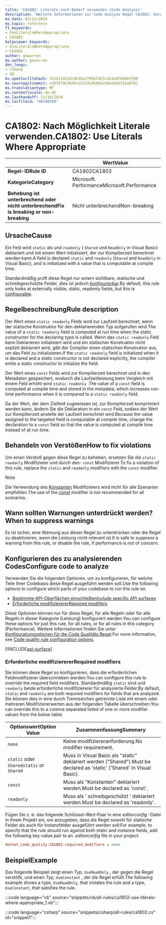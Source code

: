 ```yaml
---
title: 'CA1802: Literale nach Bedarf verwenden (Code Analyse)'
description: 'Weitere Informationen zur Code Analyse Regel CA1802: Verwenden Sie Literale, wenn dies erforderlich ist.'
ms.date: 03/11/2019
ms.topic: reference
f1_keywords:
- UseLiteralsWhereAppropriate
- CA1802
helpviewer_keywords:
- UseLiteralsWhereAppropriate
- CA1802
author: gewarren
ms.author: gewarren
dev_langs:
- CSharp
- VB
ms.openlocfilehash: 761911923dc8636a2795bfd23cab1b87b888f590
ms.sourcegitcommit: e301979e3049ce412d19b094c60ed95b316a8f8c
ms.translationtype: MT
ms.contentlocale: de-DE
ms.lasthandoff: 12/16/2020
ms.locfileid: "98190350"
---
```

# <a name="ca1802-use-literals-where-appropriate"></a><span data-ttu-id="df38b-103">CA1802: Nach Möglichkeit Literale verwenden.</span><span class="sxs-lookup"><span data-stu-id="df38b-103">CA1802: Use Literals Where Appropriate</span></span>

| | <span data-ttu-id="df38b-104">Wert</span><span class="sxs-lookup"><span data-stu-id="df38b-104">Value</span></span> |
|-|-|
| <span data-ttu-id="df38b-105">**Regel-ID**</span><span class="sxs-lookup"><span data-stu-id="df38b-105">**Rule ID**</span></span> |<span data-ttu-id="df38b-106">CA1802</span><span class="sxs-lookup"><span data-stu-id="df38b-106">CA1802</span></span>|
| <span data-ttu-id="df38b-107">**Kategorie**</span><span class="sxs-lookup"><span data-stu-id="df38b-107">**Category**</span></span> |<span data-ttu-id="df38b-108">Microsoft. Performance</span><span class="sxs-lookup"><span data-stu-id="df38b-108">Microsoft.Performance</span></span>|
| <span data-ttu-id="df38b-109">**Behebung ist unterbrechend oder nicht unterbrechend**</span><span class="sxs-lookup"><span data-stu-id="df38b-109">**Fix is breaking or non-breaking**</span></span> |<span data-ttu-id="df38b-110">Nicht unterbrechend</span><span class="sxs-lookup"><span data-stu-id="df38b-110">Non-breaking</span></span>|

## <a name="cause"></a><span data-ttu-id="df38b-111">Ursache</span><span class="sxs-lookup"><span data-stu-id="df38b-111">Cause</span></span>

<span data-ttu-id="df38b-112">Ein Feld wird `static` als und `readonly` ( `Shared` und `ReadOnly` in Visual Basic) deklariert und mit einem Wert initialisiert, der zur Kompilierzeit berechnet werden kann.</span><span class="sxs-lookup"><span data-stu-id="df38b-112">A field is declared `static` and `readonly` (`Shared` and `ReadOnly` in Visual Basic), and is initialized with a value that is computable at compile time.</span></span>

<span data-ttu-id="df38b-113">Standardmäßig prüft diese Regel nur extern sichtbare, statische und schreibgeschützte Felder, dies ist jedoch [konfigurierbar](#configure-code-to-analyze).</span><span class="sxs-lookup"><span data-stu-id="df38b-113">By default, this rule only looks at externally visible, static, readonly fields, but this is [configurable](#configure-code-to-analyze).</span></span>

## <a name="rule-description"></a><span data-ttu-id="df38b-114">Regelbeschreibung</span><span class="sxs-lookup"><span data-stu-id="df38b-114">Rule description</span></span>

<span data-ttu-id="df38b-115">Der Wert eines `static readonly` Felds wird zur Laufzeit berechnet, wenn der statische Konstruktor für den deklarierenden Typ aufgerufen wird.</span><span class="sxs-lookup"><span data-stu-id="df38b-115">The value of a `static readonly` field is computed at run time when the static constructor for the declaring type is called.</span></span> <span data-ttu-id="df38b-116">Wenn das `static readonly` Feld beim Deklarieren initialisiert wird und ein statischer Konstruktor nicht explizit deklariert wird, gibt der Compiler einen statischen Konstruktor aus, um das Feld zu initialisieren.</span><span class="sxs-lookup"><span data-stu-id="df38b-116">If the `static readonly` field is initialized when it is declared and a static constructor is not declared explicitly, the compiler emits a static constructor to initialize the field.</span></span>

<span data-ttu-id="df38b-117">Der Wert eines `const` Felds wird zur Kompilierzeit berechnet und in den Metadaten gespeichert, wodurch die Laufzeitleistung beim Vergleich mit einem Feld erhöht wird `static readonly` .</span><span class="sxs-lookup"><span data-stu-id="df38b-117">The value of a `const` field is computed at compile time and stored in the metadata, which increases run-time performance when it is compared to a `static readonly` field.</span></span>

<span data-ttu-id="df38b-118">Da der Wert, der dem Zielfeld zugewiesen ist, zur Kompilierzeit komprimiert werden kann, ändern Sie die Deklaration in ein `const` Feld, sodass der Wert zur Kompilierzeit anstelle der Laufzeit berechnet wird.</span><span class="sxs-lookup"><span data-stu-id="df38b-118">Because the value assigned to the targeted field is computable at compile time, change the declaration to a `const` field so that the value is computed at compile time instead of at run time.</span></span>

## <a name="how-to-fix-violations"></a><span data-ttu-id="df38b-119">Behandeln von Verstößen</span><span class="sxs-lookup"><span data-stu-id="df38b-119">How to fix violations</span></span>

<span data-ttu-id="df38b-120">Um einen Verstoß gegen diese Regel zu beheben, ersetzen Sie die `static` `readonly` Modifizierer und durch den- `const` Modifizierer.</span><span class="sxs-lookup"><span data-stu-id="df38b-120">To fix a violation of this rule, replace the `static` and `readonly` modifiers with the `const` modifier.</span></span>

> [!NOTE]
> <span data-ttu-id="df38b-121">Die Verwendung des [Konstanten](../../../csharp/language-reference/keywords/const.md) Modifizierers wird nicht für alle Szenarien empfohlen.</span><span class="sxs-lookup"><span data-stu-id="df38b-121">The use of the [const](../../../csharp/language-reference/keywords/const.md) modifier is not recommended for all scenarios.</span></span>

## <a name="when-to-suppress-warnings"></a><span data-ttu-id="df38b-122">Wann sollten Warnungen unterdrückt werden?</span><span class="sxs-lookup"><span data-stu-id="df38b-122">When to suppress warnings</span></span>

<span data-ttu-id="df38b-123">Es ist sicher, eine Warnung aus dieser Regel zu unterdrücken oder die Regel zu deaktivieren, wenn die Leistung nicht relevant ist.</span><span class="sxs-lookup"><span data-stu-id="df38b-123">It is safe to suppress a warning from this rule, or disable the rule, if performance is not of concern.</span></span>

## <a name="configure-code-to-analyze"></a><span data-ttu-id="df38b-124">Konfigurieren des zu analysierenden Codes</span><span class="sxs-lookup"><span data-stu-id="df38b-124">Configure code to analyze</span></span>

<span data-ttu-id="df38b-125">Verwenden Sie die folgenden Optionen, um zu konfigurieren, für welche Teile Ihrer Codebasis diese Regel ausgeführt werden soll.</span><span class="sxs-lookup"><span data-stu-id="df38b-125">Use the following options to configure which parts of your codebase to run this rule on.</span></span>

- [<span data-ttu-id="df38b-126">Bestimmte API-Oberflächen einschließen</span><span class="sxs-lookup"><span data-stu-id="df38b-126">Include specific API surfaces</span></span>](#include-specific-api-surfaces)
- [<span data-ttu-id="df38b-127">Erforderliche modifiziererer</span><span class="sxs-lookup"><span data-stu-id="df38b-127">Required modifiers</span></span>](#required-modifiers)

<span data-ttu-id="df38b-128">Diese Optionen können nur für diese Regel, für alle Regeln oder für alle Regeln in dieser Kategorie (Leistung) konfiguriert werden.</span><span class="sxs-lookup"><span data-stu-id="df38b-128">You can configure these options for just this rule, for all rules, or for all rules in this category (Performance).</span></span> <span data-ttu-id="df38b-129">Weitere Informationen finden Sie unter [Konfigurationsoptionen für die Code Qualitäts Regel](../code-quality-rule-options.md).</span><span class="sxs-lookup"><span data-stu-id="df38b-129">For more information, see [Code quality rule configuration options](../code-quality-rule-options.md).</span></span>

[!INCLUDE[api-surface](~/includes/code-analysis/api-surface.md)]

### <a name="required-modifiers"></a><span data-ttu-id="df38b-130">Erforderliche modifiziererer</span><span class="sxs-lookup"><span data-stu-id="df38b-130">Required modifiers</span></span>

<span data-ttu-id="df38b-131">Sie können diese Regel so konfigurieren, dass die erforderlichen Feldmodifizierer überschrieben werden.</span><span class="sxs-lookup"><span data-stu-id="df38b-131">You can configure this rule to override the required field modifiers.</span></span> <span data-ttu-id="df38b-132">Standardmäßig `static` sind und `readonly` beide erforderliche modifiziererer für analysierte Felder.</span><span class="sxs-lookup"><span data-stu-id="df38b-132">By default, `static` and `readonly` are both required modifiers for fields that are analyzed.</span></span> <span data-ttu-id="df38b-133">Sie können dies in eine durch Trennzeichen getrennte Liste mit einem oder mehreren Modifiziererwerten aus der folgenden Tabelle überschreiben:</span><span class="sxs-lookup"><span data-stu-id="df38b-133">You can override this to a comma separated listed of one or more modifier values from the below table:</span></span>

| <span data-ttu-id="df38b-134">Optionswert</span><span class="sxs-lookup"><span data-stu-id="df38b-134">Option Value</span></span> | <span data-ttu-id="df38b-135">Zusammenfassung</span><span class="sxs-lookup"><span data-stu-id="df38b-135">Summary</span></span> |
| --- | --- |
| `none` | <span data-ttu-id="df38b-136">Keine modifiziereranforderung.</span><span class="sxs-lookup"><span data-stu-id="df38b-136">No modifier requirement.</span></span> |
| <span data-ttu-id="df38b-137">`static` oder `Shared`</span><span class="sxs-lookup"><span data-stu-id="df38b-137">`static` or `Shared`</span></span> | <span data-ttu-id="df38b-138">Muss in Visual Basic als "static" deklariert werden ("Shared").</span><span class="sxs-lookup"><span data-stu-id="df38b-138">Must be declared as 'static' ('Shared' in Visual Basic).</span></span> |
| `const` | <span data-ttu-id="df38b-139">Muss als "Konstanten" deklariert werden.</span><span class="sxs-lookup"><span data-stu-id="df38b-139">Must be declared as 'const'.</span></span> |
| `readonly` | <span data-ttu-id="df38b-140">Muss als ' schreibgeschützt ' deklariert werden.</span><span class="sxs-lookup"><span data-stu-id="df38b-140">Must be declared as 'readonly'.</span></span> |

<span data-ttu-id="df38b-141">Fügen Sie z. b. das folgende Schlüssel-Wert-Paar in eine *editorconfig* -Datei in Ihrem Projekt ein, um anzugeben, dass die Regel sowohl für statische Felder als auch für Instanzfelder ausgeführt werden soll:</span><span class="sxs-lookup"><span data-stu-id="df38b-141">For example, to specify that the rule should run against both static and instance fields, add the following key-value pair to an *.editorconfig* file in your project:</span></span>

```ini
dotnet_code_quality.CA1802.required_modifiers = none
```

## <a name="example"></a><span data-ttu-id="df38b-142">Beispiel</span><span class="sxs-lookup"><span data-stu-id="df38b-142">Example</span></span>

<span data-ttu-id="df38b-143">Das folgende Beispiel zeigt einen Typ, `UseReadOnly` , der gegen die Regel verstößt, und einen Typ, `UseConstant` , der die Regel erfüllt.</span><span class="sxs-lookup"><span data-stu-id="df38b-143">The following example shows a type, `UseReadOnly`, that violates the rule and a type, `UseConstant`, that satisfies the rule.</span></span>

:::code language="vb" source="snippets/vb/all-rules/ca1802-use-literals-where-appropriate_1.vb":::

:::code language="csharp" source="snippets/csharp/all-rules/ca1802.cs" id="snippet1":::

